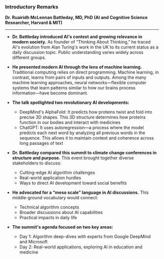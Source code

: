 ### Introductory Remarks

**Dr. Ruairidh McLennan Battleday, MD, PhD (AI and Cognitive Science Researcher, Harvard & MIT)**

***

* **Dr. Battleday introduced AI's context and growing relevance in modern society.** As founder of “Thinking About Thinking,” he traced AI's evolution from Alan Turing's work in the UK to its current status as a daily discussion topic. Public understanding varies widely across different groups.

* **He presented modern AI through the lens of machine learning.** Traditional computing relies on direct programming. Machine learning, in contrast, learns from pairs of inputs and outputs. Among the many machine learning approaches, neural networks—flexible computer systems that learn patterns similar to how our brains process information—have become dominant.

* **The talk spotlighted two revolutionary AI developments:**
  - DeepMind's AlphaFold: It predicts how proteins twist and fold into precise 3D shapes. This 3D structure determines how proteins function in our bodies and interact with medicines
  - ChatGPT: It uses autoregression—a process where the model predicts each next word by analyzing all previous words in the sequence. This allows it to maintain context and coherence across long passages of text

* **Dr. Battleday compared this summit to climate change conferences in structure and purpose.** This event brought together diverse stakeholders to discuss:
  - Cutting-edge AI algorithm challenges
  - Real-world application hurdles
  - Ways to direct AI development toward social benefits

* **He advocated for a “meso scale” language in AI discussions.** This middle-ground vocabulary would connect:
  - Technical algorithm concepts
  - Broader discussions about AI capabilities
  - Practical impacts in daily life

* **The summit's agenda focused on two key areas:**
  - Day 1: Algorithm deep-dives with experts from Google DeepMind and Microsoft
  - Day 2: Real-world applications, exploring AI in education and medicine

